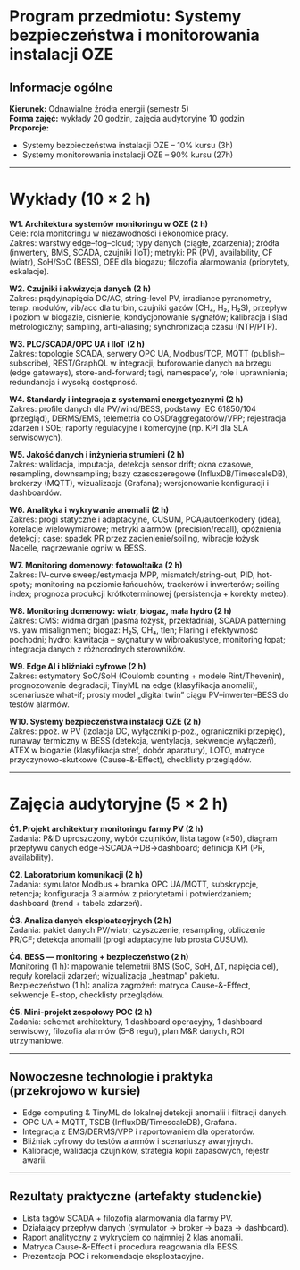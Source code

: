 # Program przedmiotu: Systemy bezpieczeństwa i monitorowania instalacji OZE

## Informacje ogólne
**Kierunek:** Odnawialne źródła energii (semestr 5)  
**Forma zajęć:** wykłady 20 godzin, zajęcia audytoryjne 10 godzin  
**Proporcje:**  
- Systemy bezpieczeństwa instalacji OZE – 10% kursu (3h)  
- Systemy monitorowania instalacji OZE – 90% kursu (27h)  

---

# Wykłady (10 × 2 h)

**W1. Architektura systemów monitoringu w OZE (2 h)**  
Cele: rola monitoringu w niezawodności i ekonomice pracy.  
Zakres: warstwy edge–fog–cloud; typy danych (ciągłe, zdarzenia); źródła (inwertery, BMS, SCADA, czujniki IIoT); metryki: PR (PV), availability, CF (wiatr), SoH/SoC (BESS), OEE dla biogazu; filozofia alarmowania (priorytety, eskalacje).

**W2. Czujniki i akwizycja danych (2 h)**  
Zakres: prądy/napięcia DC/AC, string-level PV, irradiance pyranometry, temp. modułów, vib/acc dla turbin, czujniki gazów (CH₄, H₂, H₂S), przepływ i poziom w biogazie, ciśnienie; kondycjonowanie sygnałów; kalibracja i ślad metrologiczny; sampling, anti-aliasing; synchronizacja czasu (NTP/PTP).

**W3. PLC/SCADA/OPC UA i IIoT (2 h)**  
Zakres: topologie SCADA, serwery OPC UA, Modbus/TCP, MQTT (publish–subscribe), REST/GraphQL w integracji; buforowanie danych na brzegu (edge gateways), store-and-forward; tagi, namespace’y, role i uprawnienia; redundancja i wysoką dostępność.

**W4. Standardy i integracja z systemami energetycznymi (2 h)**  
Zakres: profile danych dla PV/wind/BESS, podstawy IEC 61850/104 (przegląd), DERMS/EMS, telemetria do OSD/aggregatorów/VPP; rejestracja zdarzeń i SOE; raporty regulacyjne i komercyjne (np. KPI dla SLA serwisowych).

**W5. Jakość danych i inżynieria strumieni (2 h)**  
Zakres: walidacja, imputacja, detekcja sensor drift; okna czasowe, resampling, downsampling; bazy czasoszeregowe (InfluxDB/TimescaleDB), brokerzy (MQTT), wizualizacja (Grafana); wersjonowanie konfiguracji i dashboardów.

**W6. Analityka i wykrywanie anomalii (2 h)**  
Zakres: progi statyczne i adaptacyjne, CUSUM, PCA/autoenkodery (idea), korelacje wielowymiarowe; metryki alarmów (precision/recall), opóźnienia detekcji; case: spadek PR przez zacienienie/soiling, wibracje łożysk Nacelle, nagrzewanie ogniw w BESS.

**W7. Monitoring domenowy: fotowoltaika (2 h)**  
Zakres: IV-curve sweep/estymacja MPP, mismatch/string-out, PID, hot-spoty; monitoring na poziomie łańcuchów, trackerów i inwerterów; soiling index; prognoza produkcji krótkoterminowej (persistencja + korekty meteo).

**W8. Monitoring domenowy: wiatr, biogaz, mała hydro (2 h)**  
Zakres: CMS: widma drgań (pasma łożysk, przekładnia), SCADA patterning vs. yaw misalignment; biogaz: H₂S, CH₄, tlen; Flaring i efektywność pochodni; hydro: kawitacja – sygnatury w wibroakustyce, monitoring łopat; integracja danych z różnorodnych sterowników.

**W9. Edge AI i bliźniaki cyfrowe (2 h)**  
Zakres: estymatory SoC/SoH (Coulomb counting + modele Rint/Thevenin), prognozowanie degradacji; TinyML na edge (klasyfikacja anomalii), scenariusze what-if; prosty model „digital twin” ciągu PV–inwerter–BESS do testów alarmów.

**W10. Systemy bezpieczeństwa instalacji OZE (2 h)**  
Zakres: ppoż. w PV (izolacja DC, wyłączniki p-poż., ograniczniki przepięć), runaway termiczny w BESS (detekcja, wentylacja, sekwencje wyłączeń), ATEX w biogazie (klasyfikacja stref, dobór aparatury), LOTO, matryce przyczynowo-skutkowe (Cause-&-Effect), checklisty przeglądów.

---

# Zajęcia audytoryjne (5 × 2 h)

**Ć1. Projekt architektury monitoringu farmy PV (2 h)**  
Zadania: P&ID uproszczony, wybór czujników, lista tagów (≥50), diagram przepływu danych edge→SCADA→DB→dashboard; definicja KPI (PR, availability).

**Ć2. Laboratorium komunikacji (2 h)**  
Zadania: symulator Modbus + bramka OPC UA/MQTT, subskrypcje, retencja; konfiguracja 3 alarmów z priorytetami i potwierdzaniem; dashboard (trend + tabela zdarzeń).

**Ć3. Analiza danych eksploatacyjnych (2 h)**  
Zadania: pakiet danych PV/wiatr; czyszczenie, resampling, obliczenie PR/CF; detekcja anomalii (progi adaptacyjne lub prosta CUSUM).

**Ć4. BESS — monitoring + bezpieczeństwo (2 h)**  
Monitoring (1 h): mapowanie telemetrii BMS (SoC, SoH, ΔT, napięcia cel), reguły korelacji zdarzeń; wizualizacja „heatmap” pakietu.  
Bezpieczeństwo (1 h): analiza zagrożeń: matryca Cause-&-Effect, sekwencje E-stop, checklisty przeglądów.  

**Ć5. Mini-projekt zespołowy POC (2 h)**  
Zadania: schemat architektury, 1 dashboard operacyjny, 1 dashboard serwisowy, filozofia alarmów (5–8 reguł), plan M&R danych, ROI utrzymaniowe.

---

## Nowoczesne technologie i praktyka (przekrojowo w kursie)
- Edge computing & TinyML do lokalnej detekcji anomalii i filtracji danych.  
- OPC UA + MQTT, TSDB (InfluxDB/TimescaleDB), Grafana.  
- Integracja z EMS/DERMS/VPP i raportowaniem dla operatorów.  
- Bliźniak cyfrowy do testów alarmów i scenariuszy awaryjnych.  
- Kalibracje, walidacja czujników, strategia kopii zapasowych, rejestr awarii.

---

## Rezultaty praktyczne (artefakty studenckie)
- Lista tagów SCADA + filozofia alarmowania dla farmy PV.  
- Działający przepływ danych (symulator → broker → baza → dashboard).  
- Raport analityczny z wykryciem co najmniej 2 klas anomalii.  
- Matryca Cause-&-Effect i procedura reagowania dla BESS.  
- Prezentacja POC i rekomendacje eksploatacyjne.
